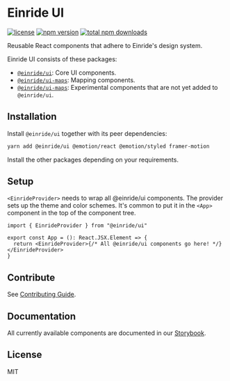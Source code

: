 # Einride UI

[![license](https://img.shields.io/npm/l/@einride/ui.svg)](https://github.com/einride/ui/blob/main/LICENSE)
[![npm version](https://img.shields.io/npm/v/@einride/ui.svg)](https://www.npmjs.com/package/@einride/ui)
[![total npm downloads](https://img.shields.io/npm/dt/@einride/ui.svg)](https://www.npmjs.com/package/@einride/ui)

Reusable React components that adhere to Einride's design system.

Einride UI consists of these packages:

- [`@einride/ui`](./packages/einride-ui/): Core UI components.
- [`@einride/ui-maps`](./packages/einride-ui-maps/): Mapping components.
- [`@einride/ui-maps`](./packages/einride-ui-maps/): Experimental components that are not yet added
  to `@einride/ui`.

## Installation

Install `@einride/ui` together with its peer dependencies:

```bash
yarn add @einride/ui @emotion/react @emotion/styled framer-motion
```

Install the other packages depending on your requirements.

## Setup

`<EinrideProvider>` needs to wrap all @einride/ui components. The provider sets up the theme and
color schemes. It's common to put it in the `<App>` component in the top of the component tree.

```tsx
import { EinrideProvider } from "@einride/ui"

export const App = (): React.JSX.Element => {
  return <EinrideProvider>{/* All @einride/ui components go here! */}</EinrideProvider>
}
```

## Contribute

See [Contributing Guide](./CONTRIBUTING.md).

## Documentation

All currently available components are documented in our
[Storybook](https://storybook.einride.tech/).

## License

MIT
